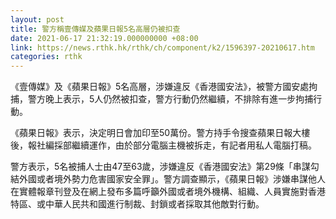 ```yaml
---
layout: post
title: 警方稱壹傳媒及蘋果日報5名高層仍被扣查
date: 2021-06-17 21:32:19.000000000 +08:00
link: https://news.rthk.hk/rthk/ch/component/k2/1596397-20210617.htm
categories: rthk
---
```


《壹傳媒》及《蘋果日報》5名高層，涉嫌違反《香港國安法》，被警方國安處拘捕，警方晚上表示，5人仍然被扣查，警方行動仍然繼續，不排除有進一步拘捕行動。

《蘋果日報》表示，決定明日會加印至50萬份。警方持手令搜查蘋果日報大樓後，報社編採部繼續運作，由於部分電腦主機被拆走，有記者用私人電腦打稿。

警方表示，5名被捕人士由47至63歲，涉嫌違反《香港國安法》第29條「串謀勾結外國或者境外勢力危害國家安全罪」。警方調查顯示，《蘋果日報》涉嫌串謀他人在實體報章刊登及在網上發布多篇呼籲外國或者境外機構、組織、人員實施對香港特區、或中華人民共和國進行制裁、封鎖或者採取其他敵對行動。
